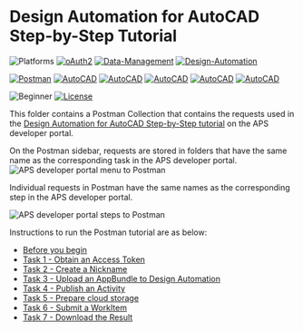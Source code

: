 # Design Automation for AutoCAD Step-by-Step Tutorial

![Platforms](https://img.shields.io/badge/Web-Windows|MacOS-lightgray.svg)
[![oAuth2](https://img.shields.io/badge/Authentication-v1-green.svg)](http://developer.autodesk.com/)
[![Data-Management](https://img.shields.io/badge/Data%20Management-v2-green.svg)](http://developer.autodesk.com/)
[![Design-Automation](https://img.shields.io/badge/Design%20Automation-v3-green.svg)](http://developer.autodesk.com/)

[![Postman](https://img.shields.io/badge/Postman-v7-orange.svg)](https://www.getpostman.com/)
[![AutoCAD](https://img.shields.io/badge/AutoCAD-2016-DF1B22.svg)](http://developer.autodesk.com/)
[![AutoCAD](https://img.shields.io/badge/AutoCAD-2017-DF1B22.svg)](http://developer.autodesk.com/)
[![AutoCAD](https://img.shields.io/badge/AutoCAD-2018-DF1B22.svg)](http://developer.autodesk.com/)
[![AutoCAD](https://img.shields.io/badge/AutoCAD-2019-DF1B22.svg)](http://developer.autodesk.com/)
[![AutoCAD](https://img.shields.io/badge/AutoCAD-2020-DF1B22.svg)](http://developer.autodesk.com/)


![Beginner](https://img.shields.io/badge/Level-Beginner-green.svg)
[![License](https://img.shields.io/:license-MIT-blue.svg)](http://opensource.org/licenses/MIT)

This folder contains a Postman Collection that contains the requests used in the [Design Automation for AutoCAD Step-by-Step tutorial](https://aps.autodesk.com/en/docs/design-automation/v3/tutorials/autocad/) on the APS developer portal. 

On the Postman sidebar, requests are stored in folders that have the same name as the corresponding task in the APS developer portal.
![APS developer portal menu to Postman](images/forge_portal_2_acad_postman_menu_01.png "APS developer portal task to Postman mapping")

Individual requests in Postman have the same names as the corresponding step in the APS developer portal.

![APS developer portal steps to Postman](images/forge_portal_2_acad_postman_menu_02.png "APS developer portal task to Postman mapping")

Instructions to run the Postman tutorial are as below:

- [Before you begin](instructions/before_you_begin.md)
- [Task 1 - Obtain an Access Token](instructions/task-1.md)
- [Task 2 - Create a Nickname](instructions/task-2.md)
- [Task 3 - Upload an AppBundle to Design Automation](instructions/task-3.md)
- [Task 4 - Publish an Activity](instructions/task-4.md)
- [Task 5 - Prepare cloud storage](instructions/task-5.md)
- [Task 6 - Submit a WorkItem](instructions/task-6.md)
- [Task 7 - Download the Result](instructions/task-7.md)






